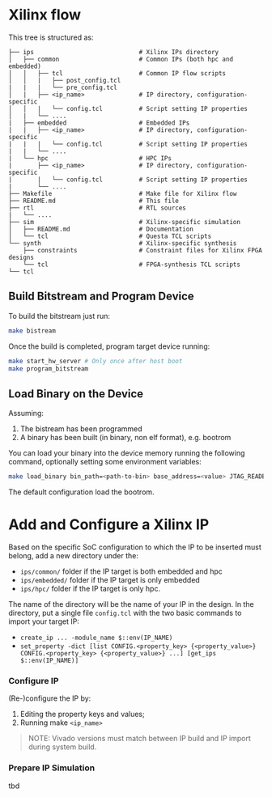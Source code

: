 # Xilinx flow
This tree is structured as:
```
├── ips                             # Xilinx IPs directory
│   ├── common                      # Common IPs (both hpc and embedded) 
│   │   ├── tcl                     # Common IP flow scripts
│   │   |   ├── post_config.tcl 
|   |   |   └── pre_config.tcl
│   |   ├── <ip_name>               # IP directory, configuration-specific
│   │   |   └── config.tcl          # Script setting IP properties
│   |   └── ....
|   ├── embedded                    # Embedded IPs
|   |   ├── <ip_name>               # IP directory, configuration-specific
|   |   |   └── config.tcl          # Script setting IP properties
|   |   └── ....
|   └── hpc                         # HPC IPs
|       ├── <ip_name>               # IP directory, configuration-specific
|       |   └── config.tcl          # Script setting IP properties
|       └── .... 
├── Makefile                        # Make file for Xilinx flow
├── README.md                       # This file
├── rtl                             # RTL sources
|   └── .... 
├── sim                             # Xilinx-specific simulation
│   ├── README.md                   # Documentation
│   └── tcl                         # Questa TCL scripts
└── synth                           # Xilinx-specific synthesis
    ├── constraints                 # Constraint files for Xilinx FPGA designs
    └── tcl                         # FPGA-synthesis TCL scripts
└── tcl                    
```

## Build Bitstream and Program Device
To build the bitstream just run:
``` bash
make bistream
```

Once the build is completed, program target device running:
``` bash
make start_hw_server # Only once after host boot
make program_bitstream
```

## Load Binary on the Device
Assuming:
1. The bistream has been programmed
2. A binary has been built (in binary, non elf format), e.g. bootrom

You can load your binary into the device memory running the following command, optionally setting some environment variables:
``` bash
make load_binary bin_path=<path-to-bin> base_address=<value> JTAG_READBACK=<false|true>
```
The default configuration load the bootrom.

# Add and Configure a Xilinx IP
Based on the specific SoC configuration to which the IP to be inserted must belong,
add a new directory under the:
* `ips/common/` folder if the IP target is both embedded and hpc 
* `ips/embedded/` folder if the IP target is only embedded
* `ips/hpc/` folder if the IP target is only hpc. 

The name of the directory will be the name of your IP in the design. In the directory, put a single file `config.tcl` with the two basic commands to import your target IP:
* `create_ip ... -module_name $::env(IP_NAME)`
* `set_property -dict [list CONFIG.<property_key> {<property_value>} CONFIG.<property_key> {<property_value>} ...] [get_ips $::env(IP_NAME)]`

### Configure IP
(Re-)configure the IP by:
1. Editing the property keys and values;
2. Running make `<ip_name>`
> NOTE: Vivado versions must match between IP build and IP import during system build.

### Prepare IP Simulation
tbd

 
